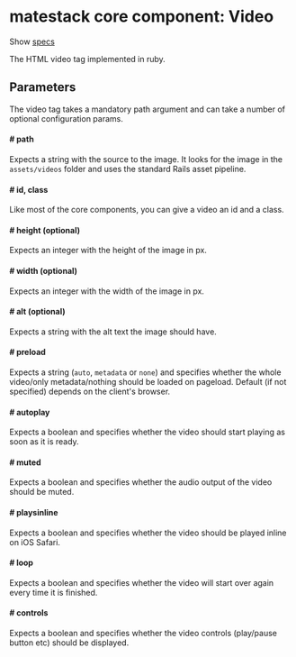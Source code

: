 # matestack core component: Video

Show [specs](/spec/usage/components/video_spec.rb)

The HTML video tag implemented in ruby.

## Parameters
The video tag takes a mandatory path argument and can take a number of optional configuration params.

#### # path
Expects a string with the source to the image. It looks for the image in the `assets/videos` folder and uses the standard Rails asset pipeline.

#### # id, class
Like most of the core components, you can give a video an id and a class.

#### # height (optional)
Expects an integer with the height of the image in px.

#### # width (optional)
Expects an integer with the width of the image in px.

#### # alt (optional)
Expects a string with the alt text the image should have.

#### # preload
Expects a string (`auto`, `metadata` or `none`) and specifies whether the whole video/only metadata/nothing should be loaded on pageload. Default (if not specified) depends on the client's browser.

#### # autoplay
Expects a boolean and specifies whether the video should start playing as soon as it is ready.

#### # muted
Expects a boolean and specifies whether the audio output of the video should be muted.

#### # playsinline
Expects a boolean and specifies whether the video should be played inline on iOS Safari.

#### # loop
Expects a boolean and specifies whether the video will start over again every time it is finished.

#### # controls
Expects a boolean and specifies whether the video controls (play/pause button etc) should be displayed.
